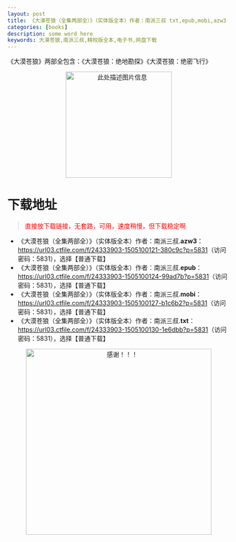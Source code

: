 ```yaml
---
layout: post
title: 《大漠苍狼（全集两部全）》（实体版全本）作者：南派三叔 txt,epub,mobi,azw3 电子书网盘下载
categories: [books]
description: some word here
keywords: 大漠苍狼,南派三叔,精校版全本,电子书,网盘下载
---
```


《大漠苍狼》两部全包含：《大漠苍狼：绝地勘探》《大漠苍狼：绝密飞行》

<div align="center"><img src="https://qweree.cn/wp-content/uploads/2025/05/da-mo-cang-lang.jpg" alt="此处描述图片信息" width="240px" height="auto"></div>

# 下载地址

> <p style="color:red" >直接放下载链接，无套路，可用，速度稍慢，但下载稳定啊</p>

- 《大漠苍狼（全集两部全）》（实体版全本）作者：南派三叔.**azw3**：<https://url03.ctfile.com/f/24333903-1505100121-380c9c?p=5831>（访问密码：5831），选择【普通下载】
- 《大漠苍狼（全集两部全）》（实体版全本）作者：南派三叔.**epub**：<https://url03.ctfile.com/f/24333903-1505100124-99ad7b?p=5831>（访问密码：5831），选择【普通下载】
- 《大漠苍狼（全集两部全）》（实体版全本）作者：南派三叔.**mobi**：<https://url03.ctfile.com/f/24333903-1505100127-b1c6b2?p=5831>（访问密码：5831），选择【普通下载】
- 《大漠苍狼（全集两部全）》（实体版全本）作者：南派三叔.**txt**：<https://url03.ctfile.com/f/24333903-1505100130-1e6dbb?p=5831>（访问密码：5831），选择【普通下载】

<div align="center"><img src="https://pic.imgdb.cn/item/6707df6bd29ded1a8ce37031.gif" alt="感谢！！！" width="420px" height="auto"/></div>
